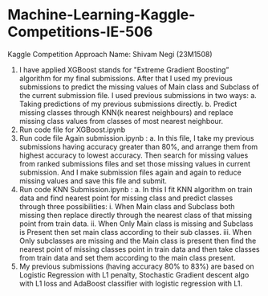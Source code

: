 # Machine-Learning-Kaggle-Competitions-IE-506


Kaggle Competition Approach
Name: Shivam Negi (23M1508)
1)	I have applied XGBoost stands for "Extreme Gradient Boosting” algorithm for my final submissions. After that I used my previous submissions to predict the missing values of Main class and Subclass of the current submission file. I used previous submissions in two ways: 
  a.	Taking predictions of my previous submissions directly.
  b.	Predict missing classes through KNN(k nearest neighbours) and replace missing class values from classes of most nearest neighbour.
2)	Run code file for XGBoost.ipynb
3)	Run code file Again submission.ipynb :
  a.	In this file, I take my previous submissions having accuracy greater than 80%, and arrange them from highest accuracy to lowest accuracy. Then search for missing values from ranked submissions files and set those missing values in current submission. And I make submission files again and again to reduce missing values and save this file and submit.
4)	Run code KNN Submission.ipynb :
  a.	In this I fit KNN algorithm on train data and find nearest point for missing class and predict classes through three possibilities:
    i.	When Main class and Subclass both missing then replace directly through the nearest class of that missing point from train data.
    ii.	When Only Main class is missing and Subclass is Present then set main class according to their sub classes.
    iii.	When Only subclasses are missing and the Main class is present then find the nearest point of missing classes point in train data and then take classes from train data and set them according to the main class present.
5) My previous submissions (having accuracy 80% to 83%) are based on Logistic Regression with L1 penalty, Stochastic Gradient descent algo with L1 loss and AdaBoost classifier with logistic regression with L1.
